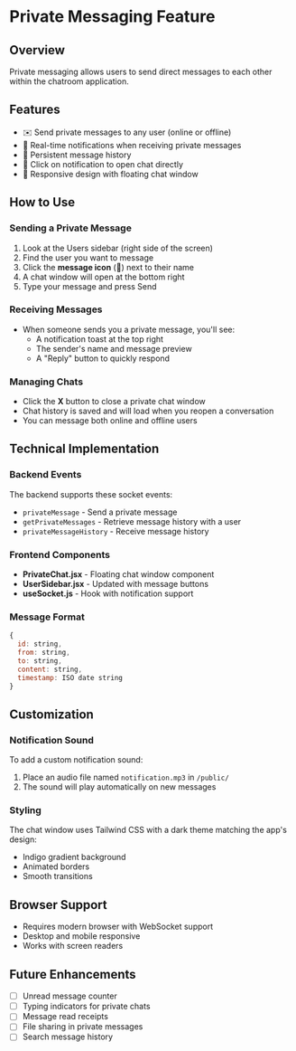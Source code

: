 # Private Messaging Feature

## Overview
Private messaging allows users to send direct messages to each other within the chatroom application.

## Features
- ✉️ Send private messages to any user (online or offline)
- 🔔 Real-time notifications when receiving private messages
- 💬 Persistent message history
- 🎯 Click on notification to open chat directly
- 📱 Responsive design with floating chat window

## How to Use

### Sending a Private Message
1. Look at the Users sidebar (right side of the screen)
2. Find the user you want to message
3. Click the **message icon** (💬) next to their name
4. A chat window will open at the bottom right
5. Type your message and press Send

### Receiving Messages
- When someone sends you a private message, you'll see:
  - A notification toast at the top right
  - The sender's name and message preview
  - A "Reply" button to quickly respond
  
### Managing Chats
- Click the **X** button to close a private chat window
- Chat history is saved and will load when you reopen a conversation
- You can message both online and offline users

## Technical Implementation

### Backend Events
The backend supports these socket events:
- `privateMessage` - Send a private message
- `getPrivateMessages` - Retrieve message history with a user
- `privateMessageHistory` - Receive message history

### Frontend Components
- **PrivateChat.jsx** - Floating chat window component
- **UserSidebar.jsx** - Updated with message buttons
- **useSocket.js** - Hook with notification support

### Message Format
```javascript
{
  id: string,
  from: string,
  to: string,
  content: string,
  timestamp: ISO date string
}
```

## Customization

### Notification Sound
To add a custom notification sound:
1. Place an audio file named `notification.mp3` in `/public/`
2. The sound will play automatically on new messages

### Styling
The chat window uses Tailwind CSS with a dark theme matching the app's design:
- Indigo gradient background
- Animated borders
- Smooth transitions

## Browser Support
- Requires modern browser with WebSocket support
- Desktop and mobile responsive
- Works with screen readers

## Future Enhancements
- [ ] Unread message counter
- [ ] Typing indicators for private chats
- [ ] Message read receipts
- [ ] File sharing in private messages
- [ ] Search message history

